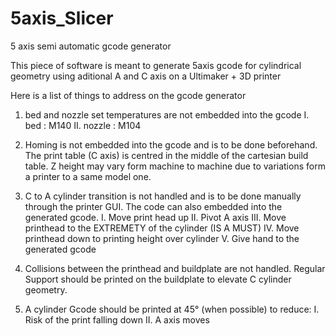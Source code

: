 # 5axis_Slicer
5 axis semi automatic gcode generator

This piece of software is meant to generate 5axis gcode for cylindrical geometry using aditional A and C axis on a Ultimaker + 3D printer


Here is a list of things to address on the gcode generator

1. bed and nozzle set temperatures are not embedded into the gcode
    I. bed : M140
    II. nozzle : M104

2. Homing is not embedded into the gcode and is to be done beforehand. The print table (C axis) is centred in the middle of the cartesian build table. Z height may vary form machine to machine due to variations form a printer to a same model one.

3. C to A cylinder transition is not handled and is to be done manually through the printer GUI. The code can also embedded into the generated gcode.
    I. Move print head up
    II. Pivot A axis
    III. Move printhead to the EXTREMETY of the cylinder (IS A MUST)
    IV. Move printhead down to printing height over cylinder
    V. Give hand to the generated gcode

4. Collisions between the printhead and buildplate are not handled. Regular Support should be printed on the buildplate to elevate C cylinder geometry.

5. A cylinder Gcode should be printed at 45° (when possible) to reduce:
    I. Risk of the print falling down
    II. A axis moves 
